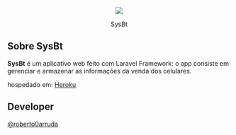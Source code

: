 <p align="center"><img src="https://laravel.com/assets/img/components/logo-laravel.svg"></p>

<p align="center">SysBt</p>

## Sobre SysBt

<strong>SysBt</strong> é um aplicativo web feito com Laravel Framework:
o app consiste em gerenciar e armazenar as informações da venda dos celulares.

hospedado em: [Heroku](http://sysbt.herokuapp.com)

## Developer

[@roberto0arruda](https://github.com/roberto0arruda)